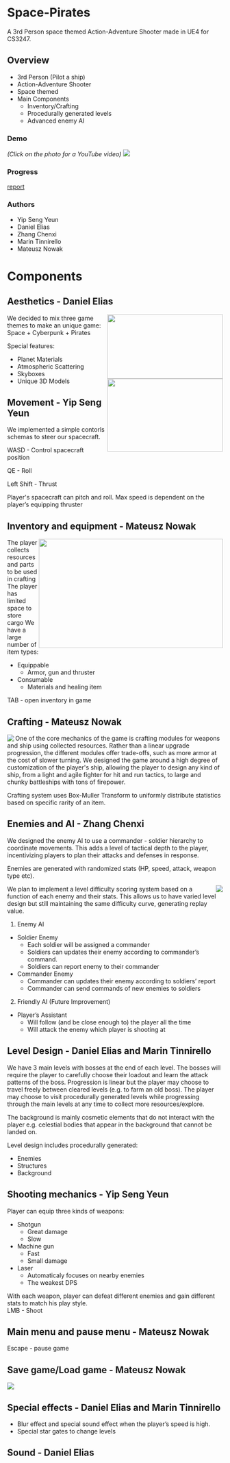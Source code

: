 # Space-Pirates

A 3rd Person space themed Action-Adventure Shooter made in UE4 for CS3247.

## Overview
* 3rd Person (Pilot a ship)
* Action-Adventure Shooter
* Space themed
* Main Components
  * Inventory/Crafting
  * Procedurally generated levels
  * Advanced enemy AI
  
### Demo 
<i>(Click on the photo for a YouTube video)</i>
 <a href="https://www.youtube.com/watch?v=DKVqgNOoBbg&feature=youtu.be&fbclid=IwAR0O3zAqjMPAVMuxeKsmwqJQhmeAkprAe_v9s42tifbSYmxOEI8P2REf28">
  <img src="http://i3.ytimg.com/vi/DKVqgNOoBbg/maxresdefault.jpg">
  </a>
  
  
### Progress 
[report](https://docs.google.com/presentation/d/1eGcTbFQlsOf9wjRUjX8DOPPf3GZ66VDgOXNdJ98zz2Q/edit?usp=sharing)

### Authors
* Yip Seng Yeun
* Daniel Elias
* Zhang Chenxi
* Marin Tinnirello
* Mateusz Nowak

# Components

## Aesthetics - Daniel Elias

<img src="https://github.com/Futuramistic/Space-Pirates/blob/master/Promo/Images/Planet1.png" width="270" height="150" align="right">

We decided to mix three game themes to make an unique game:
Space + Cyberpunk + Pirates

<img src="https://github.com/Futuramistic/Space-Pirates/blob/master/Promo/Images/Planet2.png" width="270" height="170" align="right">

Special features:
* Planet Materials
* Atmospheric Scattering
* Skyboxes
* Unique 3D Models

## Movement - Yip Seng Yeun
We implemented a simple contorls schemas to steer our spacecraft.

WASD - Control spacecraft position

QE - Roll

Left Shift - Thrust

Player's spacecraft can pitch and roll. Max speed is dependent on the player’s equipping thruster


## Inventory and equipment - Mateusz Nowak

<img src="https://github.com/Futuramistic/Space-Pirates/blob/master/Promo/Images/Inventory.PNG" width="430" height="255" align="right">

The player collects resources and parts to be used in crafting
The player has limited space to store cargo
We have a large number of item types:
* Equippable
  * Armor, gun and thruster
* Consumable
  * Materials and healing item
  
 TAB - open inventory in game


## Crafting - Mateusz Nowak

<img src="https://github.com/Futuramistic/Space-Pirates/blob/master/Promo/Images/Crafting.PNG" align="left">

One of the core mechanics of the game is crafting modules for weapons and ship using collected resources. Rather than a linear upgrade progression, the different modules offer trade-offs, such as more armor at the cost of slower turning.
We designed the game around a high degree of customization of the player's ship, allowing the player to design any kind of ship, from a light and agile fighter for hit and run tactics, to large and chunky battleships with tons of firepower.

Crafting system uses Box-Muller Transform to uniformly distribute statistics based on specific rarity of an item.

## Enemies and AI - Zhang Chenxi
We designed the enemy AI to use a commander - soldier hierarchy to coordinate movements. This adds a level of tactical depth to the player, incentivizing players to plan their attacks and defenses in response. 

Enemies are generated with randomized stats (HP, speed, attack, weapon type etc).

<img src="https://github.com/Futuramistic/Space-Pirates/blob/master/Promo/Images/Models.PNG" align="right">

We plan to implement a level difficulty scoring system based on a function of each enemy and their stats. This allows us to have varied level design but still maintaining the same difficulty curve, generating replay value.

1. Enemy AI
  * Soldier Enemy
    * Each soldier will be assigned a commander
    * Soldiers can updates their enemy according to commander’s command.
    * Soldiers can report enemy to their commander
  * Commander Enemy
    * Commander can updates their enemy according to soldiers’ report
    * Commander can send commands of new enemies to soldiers
2. Friendly AI (Future Improvement)
  * Player’s Assistant
    * Will follow (and be close enough to) the player all the time
    * Will attack the enemy which player is shooting at
    
## Level Design - Daniel Elias and Marin Tinnirello
We have 3 main levels with bosses at the end of each level. The bosses will require the player to carefully choose their loadout and learn the attack patterns of the boss. Progression is linear but the player may choose to travel freely between cleared levels (e.g. to farm an old boss). The player may choose to visit procedurally generated levels while progressing through the main levels at any time to collect more resources/explore.

The background is mainly cosmetic elements that do not interact with the player e.g. celestial bodies that appear in the background that cannot be landed on.

Level design includes procedurally generated:
* Enemies
* Structures
* Background

## Shooting mechanics - Yip Seng Yeun
Player can equip three kinds of weapons:
* Shotgun
  + Great damage
  - Slow
* Machine gun
  + Fast
  - Small damage
* Laser
  + Automaticaly focuses on nearby enemies
  - The weakest DPS
  
With each weapon, player can defeat different enemies and gain different stats to match his play style.  
LMB - Shoot

## Main menu and pause menu - Mateusz Nowak

Escape - pause game

## Save game/Load game - Mateusz Nowak

<img src="https://github.com/Futuramistic/Space-Pirates/blob/master/Promo/Images/Menus.PNG">

## Special effects - Daniel Elias and Marin Tinnirello
* Blur effect and special sound effect when the player’s speed is high.
* Special star gates to change levels

## Sound - Daniel Elias

